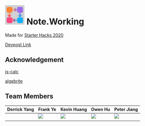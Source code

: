 # ![](https://raw.githubusercontent.com/Ynng/Starter-Hacks-2020/master/logo.jpg) Note.Working

Made for [Starter Hacks 2020](https://starterhacks.ca)

[Devpost Link](https://devpost.com/software/noteworking)

## Acknowledgement

[js-calc](https://paiv.github.io/blog/2016/03/23/js-calc)

[algebrite](http://algebrite.org/)

## Team Members
|Derrick Yang|Frank Ye|Kevin Huang|Owen Hu|Peter Jiang|
|---|---|---|---|---|
| |![](https://avatars1.githubusercontent.com/u/43357430?s=60&v=4)|![](https://avatars2.githubusercontent.com/u/44907675?s=60&v=4)|![](https://avatars0.githubusercontent.com/u/45834630?s=60&v=4)|![](https://avatars0.githubusercontent.com/u/47200772?s=60&v=4)
